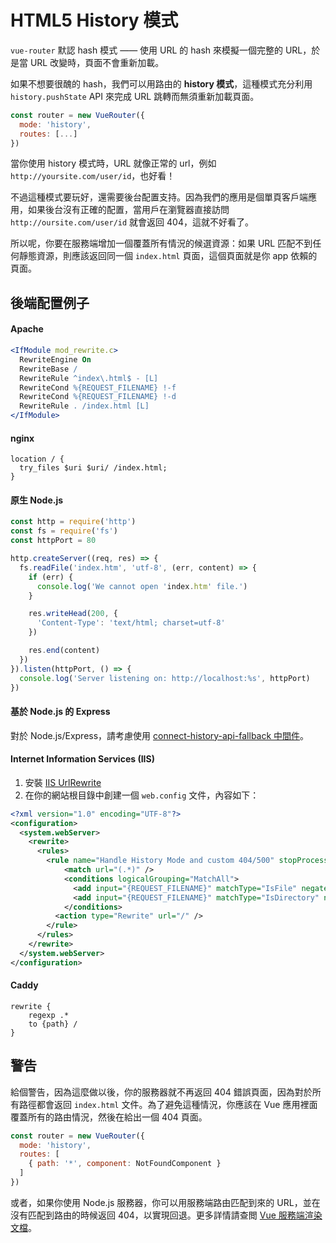 
# HTML5 History 模式

`vue-router` 默認 hash 模式 —— 使用 URL 的 hash 來模擬一個完整的 URL，於是當 URL 改變時，頁面不會重新加載。

如果不想要很醜的 hash，我們可以用路由的 **history 模式**，這種模式充分利用 `history.pushState` API 來完成 URL 跳轉而無須重新加載頁面。

``` js
const router = new VueRouter({
  mode: 'history',
  routes: [...]
})
```

當你使用 history 模式時，URL 就像正常的 url，例如 `http://yoursite.com/user/id`，也好看！

不過這種模式要玩好，還需要後台配置支持。因為我們的應用是個單頁客戶端應用，如果後台沒有正確的配置，當用戶在瀏覽器直接訪問 `http://oursite.com/user/id` 就會返回 404，這就不好看了。

所以呢，你要在服務端增加一個覆蓋所有情況的候選資源：如果 URL 匹配不到任何靜態資源，則應該返回同一個 `index.html` 頁面，這個頁面就是你 app 依賴的頁面。

## 後端配置例子

#### Apache

```apache
<IfModule mod_rewrite.c>
  RewriteEngine On
  RewriteBase /
  RewriteRule ^index\.html$ - [L]
  RewriteCond %{REQUEST_FILENAME} !-f
  RewriteCond %{REQUEST_FILENAME} !-d
  RewriteRule . /index.html [L]
</IfModule>
```

#### nginx

```nginx
location / {
  try_files $uri $uri/ /index.html;
}
```

#### 原生 Node.js

```js
const http = require('http')
const fs = require('fs')
const httpPort = 80

http.createServer((req, res) => {
  fs.readFile('index.htm', 'utf-8', (err, content) => {
    if (err) {
      console.log('We cannot open 'index.htm' file.')
    }

    res.writeHead(200, {
      'Content-Type': 'text/html; charset=utf-8'
    })

    res.end(content)
  })
}).listen(httpPort, () => {
  console.log('Server listening on: http://localhost:%s', httpPort)
})
```

#### 基於 Node.js 的 Express

對於 Node.js/Express，請考慮使用 [connect-history-api-fallback 中間件](https://github.com/bripkens/connect-history-api-fallback)。

#### Internet Information Services (IIS)

1. 安裝 [IIS UrlRewrite](https://www.iis.net/downloads/microsoft/url-rewrite)
2. 在你的網站根目錄中創建一個 `web.config` 文件，內容如下：

```xml
<?xml version="1.0" encoding="UTF-8"?>
<configuration>
  <system.webServer>
    <rewrite>
      <rules>
        <rule name="Handle History Mode and custom 404/500" stopProcessing="true">
            <match url="(.*)" />
            <conditions logicalGrouping="MatchAll">
              <add input="{REQUEST_FILENAME}" matchType="IsFile" negate="true" />
              <add input="{REQUEST_FILENAME}" matchType="IsDirectory" negate="true" />
            </conditions>
          <action type="Rewrite" url="/" />
        </rule>
      </rules>
    </rewrite>
  </system.webServer>
</configuration>
```

#### Caddy

```
rewrite {
    regexp .*
    to {path} /
}
```

## 警告

給個警告，因為這麼做以後，你的服務器就不再返回 404 錯誤頁面，因為對於所有路徑都會返回 `index.html` 文件。為了避免這種情況，你應該在 Vue 應用裡面覆蓋所有的路由情況，然後在給出一個 404 頁面。

``` js
const router = new VueRouter({
  mode: 'history',
  routes: [
    { path: '*', component: NotFoundComponent }
  ]
})
```

或者，如果你使用 Node.js 服務器，你可以用服務端路由匹配到來的 URL，並在沒有匹配到路由的時候返回 404，以實現回退。更多詳情請查閲 [Vue 服務端渲染文檔](https://ssr.vuejs.org/zh/)。

